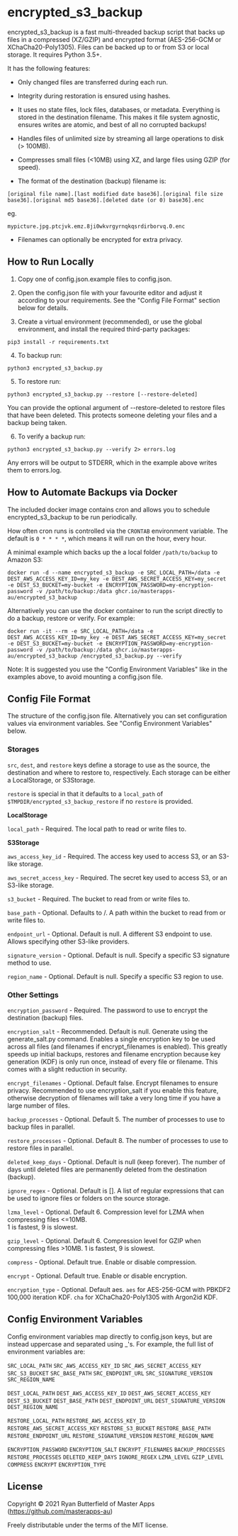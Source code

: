 # encrypted_s3_backup

encrypted_s3_backup is a fast multi-threaded backup script that backs up files in a 
compressed (XZ/GZIP) and encrypted format (AES-256-GCM or XChaCha20-Poly1305). 
Files can be backed up to or from S3 or local storage. It requires Python 3.5+.

It has the following features:

- Only changed files are transferred during each run.

- Integrity during restoration is ensured using hashes.

- It uses no state files, lock files, databases, or metadata. Everything is stored in the 
destination filename. This makes it file system agnostic, ensures writes are atomic, and best of all
no corrupted backups!

- Handles files of unlimited size by streaming all large operations to disk (> 100MB).

- Compresses small files (<10MB) using XZ, and large files using GZIP (for speed).

- The format of the destination (backup) filename is:

`[original file name].[last modified date base36].[original file size base36].[original md5 base36].[deleted date (or 0) base36].enc`

eg.

`mypicture.jpg.ptcjvk.emz.8ji0wkvrgyrnqkqsrdirborvq.0.enc`

- Filenames can optionally be encrypted for extra privacy.


## How to Run Locally

1. Copy one of config.json.example files to config.json.

2. Open the config.json file with your favourite editor and adjust it according to your requirements. 
See the "Config File Format" section below for details.

3. Create a virtual environment (recommended), or use the global environment, and install the 
required third-party packages:

`pip3 install -r requirements.txt`

4. To backup run:

`python3 encrypted_s3_backup.py`

5. To restore run:

`python3 encrypted_s3_backup.py --restore [--restore-deleted]`

You can provide the optional argument of --restore-deleted to restore files that have been deleted.
This protects someone deleting your files and a backup being taken.

6. To verify a backup run:

`python3 encrypted_s3_backup.py --verify 2> errors.log`

Any errors will be output to STDERR, which in the example above writes them to errors.log.


## How to Automate Backups via Docker

The included docker image contains cron and allows you to schedule encrypted_s3_backup to be run 
periodically.

How often cron runs is controlled via the `CRONTAB` environment variable. The default is `0 * * * *`,
which means it will run on the hour, every hour.

A minimal example which backs up the a local folder `/path/to/backup` to Amazon S3:

`docker run -d --name encrypted_s3_backup
  -e SRC_LOCAL_PATH=/data
  -e DEST_AWS_ACCESS_KEY_ID=my_key -e DEST_AWS_SECRET_ACCESS_KEY=my_secret -e DEST_S3_BUCKET=my-bucket
  -e ENCRYPTION_PASSWORD=my-encryption-password
  -v /path/to/backup:/data
  ghcr.io/masterapps-au/encrypted_s3_backup`

Alternatively you can use the docker container to run the script directly to do a backup, 
restore or verify. For example:

`docker run -it --rm
  -e SRC_LOCAL_PATH=/data
  -e DEST_AWS_ACCESS_KEY_ID=my_key -e DEST_AWS_SECRET_ACCESS_KEY=my_secret -e DEST_S3_BUCKET=my-bucket
  -e ENCRYPTION_PASSWORD=my-encryption-password
  -v /path/to/backup:/data
  ghcr.io/masterapps-au/encrypted_s3_backup
  /encrypted_s3_backup.py --verify`

Note: It is suggested you use the "Config Environment Variables" like in the examples above, to 
avoid mounting a config.json file.


## Config File Format

The structure of the config.json file. Alternatively you can set configuration values via environment
variables. See "Config Environment Variables" below.


### Storages

`src`, `dest`, and `restore` keys define a storage to use as the source, the destination and 
where to restore to, respectively. Each storage can be either a LocalStorage, or S3Storage.

`restore` is special in that it defaults to a `local_path` of `$TMPDIR/encrypted_s3_backup_restore` 
if no `restore` is provided.

**LocalStorage**

`local_path` - Required. The local path to read or write files to.

**S3Storage**

`aws_access_key_id` - Required. The access key used to access S3, or an S3-like storage.

`aws_secret_access_key` - Required. The secret key used to access S3, or an S3-like storage.

`s3_bucket` - Required. The bucket to read from or write files to.

`base_path` - Optional. Defaults to /. A path within the bucket to read from or write files to.

`endpoint_url` - Optional. Default is null. A different S3 endpoint to use. Allows specifying other 
S3-like providers.

`signature_version` - Optional. Default is null. Specify a specific S3 signature method to use.

`region_name` - Optional. Default is null. Specify a specific S3 region to use.


### Other Settings

`encryption_password` - Required. The password to use to encrypt the destination (backup) files.

`encryption_salt` - Recommended. Default is null. Generate using the generate_salt.py command. 
Enables a single encryption key to be used across all files (and filenames if encrypt_filenames is 
enabled). This greatly speeds up initial backups, restores and filename encryption because key 
generation (KDF) is only run once, instead of every file or filename. This comes with a slight 
reduction in security.

`encrypt_filenames` - Optional. Default false. Encrypt filenames to ensure privacy. Recommended to use
encryption_salt if you enable this feature, otherwise decryption of filenames will take a very long 
time if you have a large number of files.

`backup_processes` - Optional. Default 5. The number of processes to use to backup files in parallel. 

`restore_processes` - Optional. Default 8. The number of processes to use to restore files in parallel. 

`deleted_keep_days` - Optional. Default is null (keep forever). The number of days until deleted 
files are permanently deleted from the destination (backup). 

`ignore_regex` - Optional. Default is []. A list of regular expressions that can be used to ignore 
files or folders on the source storage.

`lzma_level` - Optional. Default 6. Compression level for LZMA when compressing files <=10MB.  
1 is fastest, 9 is slowest.

`gzip_level` - Optional. Default 6. Compression level for GZIP when compressing files >10MB.
1 is fastest, 9 is slowest.

`compress` - Optional. Default true. Enable or disable compression.

`encrypt` - Optional. Default true. Enable or disable encryption.

`encryption_type` - Optional. Default aes. `aes` for AES-256-GCM with PBKDF2 100,000 iteration KDF. 
`cha` for XChaCha20-Poly1305 with Argon2id KDF.


## Config Environment Variables

Config environment variables map directly to config.json keys, but are instead uppercase and 
separated using _'s. For example, the full list of environment variables are:

`SRC_LOCAL_PATH`
`SRC_AWS_ACCESS_KEY_ID`
`SRC_AWS_SECRET_ACCESS_KEY`
`SRC_S3_BUCKET`
`SRC_BASE_PATH`
`SRC_ENDPOINT_URL`
`SRC_SIGNATURE_VERSION`
`SRC_REGION_NAME`

`DEST_LOCAL_PATH`
`DEST_AWS_ACCESS_KEY_ID`
`DEST_AWS_SECRET_ACCESS_KEY`
`DEST_S3_BUCKET`
`DEST_BASE_PATH`
`DEST_ENDPOINT_URL`
`DEST_SIGNATURE_VERSION`
`DEST_REGION_NAME`

`RESTORE_LOCAL_PATH`
`RESTORE_AWS_ACCESS_KEY_ID`
`RESTORE_AWS_SECRET_ACCESS_KEY`
`RESTORE_S3_BUCKET`
`RESTORE_BASE_PATH`
`RESTORE_ENDPOINT_URL`
`RESTORE_SIGNATURE_VERSION`
`RESTORE_REGION_NAME`

`ENCRYPTION_PASSWORD`
`ENCRYPTION_SALT`
`ENCRYPT_FILENAMES`
`BACKUP_PROCESSES`
`RESTORE_PROCESSES`
`DELETED_KEEP_DAYS`
`IGNORE_REGEX`
`LZMA_LEVEL`
`GZIP_LEVEL`
`COMPRESS`
`ENCRYPT`
`ENCRYPTION_TYPE`


## License

Copyright &copy; 2021 Ryan Butterfield of Master Apps (https://github.com/masterapps-au)

Freely distributable under the terms of the MIT license.
